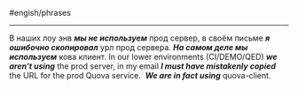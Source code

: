 #engish/phrases

---

В наших лоу энв **_мы не используем_** прод сервер, в своём письме **_я ошибочно скопировал_** урл прод сервера. **_На самом деле мы используем_** кова клиент.
In our lower environments (CI/DEMO/QED) **_we aren’t using_** the prod server, in my email **_I must have mistakenly copied_** the URL for the prod Quova service.  **_We are in fact using_** quova-client.

